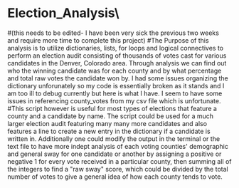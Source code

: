 # Election_Analysis\
#(this needs to be edited- I have been very sick the previous two weeks and require more time to complete this project)
#The Purpose of this analysis is to utilize dictionaries, lists, for loops and logical connectives to perform an election audit consisting of thousands of votes cast for various candidates in the Denver, Colorado area.  Through analysis we can find out who the winning candidate was for each county and by what percentage and total raw votes the candidate won by.  I had some issues organizing the dictionary unforunately so my code is essentially broken as it stands and I am too ill to debug currently but here is what I have.  I seem to have some issues in referencing county_votes from my csv file which is unfortunate.  
#This script however is useful for most types of elections that feature a county and a candidate by name.  The script could be used for a much larger election audit featuring many many more candidates and also features a line to create a new entry in the dictionary if a candidate is written in.  Additionally one could modify the output in the terminal or the text file to have more indept analysis of each voting counties' demographic and general sway for one candidate or another by assigning a positive or negative 1 for every vote received in a particular county, then summing all of the integers to find a "raw sway" score, which could be divided by the total number of votes to give a general idea of how each county tends to vote.  
